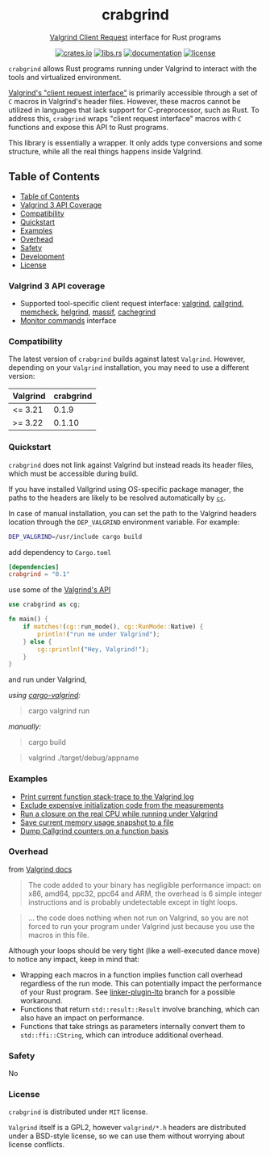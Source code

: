<div align="center">
	<h1>crabgrind</h1>
	<p><a href="https://valgrind.org/docs/manual/manual-core-adv.html#manual-core-adv.clientreq">Valgrind Client Request</a> interface for Rust programs</p>

[crates.io]: https://crates.io/crates/crabgrind
[libs.rs]: https://lib.rs/crates/crabgrind
[documentation]: https://docs.rs/crabgrind
[license]: https://github.com/2dav/crabgrind/blob/main/LICENSE

[![crates.io](https://img.shields.io/crates/v/crabgrind)][crates.io]
[![libs.rs](https://img.shields.io/badge/libs.rs-crabgrind-orange)][libs.rs]
[![documentation](https://img.shields.io/docsrs/crabgrind)][documentation]
[![license](https://img.shields.io/crates/l/crabgrind)][license]

</div>

`crabgrind` allows Rust programs running under Valgrind to interact with the tools and virtualized 
environment.

[Valgrind's "client request interface"](https://valgrind.org/docs/manual/manual-core-adv.html#manual-core-adv.clientreq) 
is primarily accessible through a set of `C` macros in Valgrind's header files. However, these macros 
cannot be utilized in languages that lack support for C-preprocessor, such as Rust. 
To address this, `crabgrind` wraps "client request interface" macros with `C` functions and expose
this API to Rust programs.

This library is essentially a wrapper. It only adds type conversions and some structure, while all 
the real things happens inside Valgrind.

## Table of Contents
- [Table of Contents](#table-of-contents)
- [Valgrind 3 API Coverage](#valgind-3-api-coverage)
- [Compatibility](#compatibility)
- [Quickstart](#quickstart)
- [Examples](#examples)
- [Overhead](#overhead)
- [Safety](#safety)
- [Development](#development)
- [License](#license)

### Valgrind 3 API coverage
- Supported tool-specific client request interface: 
[valgrind](https://valgrind.org/docs/manual/manual-core-adv.html#manual-core-adv.clientreq),
[callgrind](https://valgrind.org/docs/manual/cl-manual.html),
[memcheck](https://valgrind.org/docs/manual/mc-manual.html),
[helgrind](https://valgrind.org/docs/manual/hg-manual.html),
[massif](https://valgrind.org/docs/manual/ms-manual.html),
[cachegrind](https://valgrind.org/docs/manual/cg-manual.html#cg-manual.clientrequests)
- [Monitor commands](https://valgrind.org/docs/manual/manual-core-adv.html#manual-core-adv.gdbserver-commandhandling) interface

### Compatibility
The latest version of `crabgrind` builds against latest `Valgrind`. However, depending on your `Valgrind` installation, you may need to use a different version:

| Valgrind  | crabgrind |
| ------------- | ------------- |
| <= 3.21  | 0.1.9  |
| >= 3.22  | 0.1.10  |

### Quickstart
`crabgrind` does not link against Valgrind but instead reads its header files, which must be accessible during build.

If you have installed Vallgrind using OS-specific package manager, the paths to the headers are likely 
to be resolved automatically by [`cc`](https://docs.rs/cc/latest/cc/index.html). 

In case of manual installation, you can set the path to the Valgrind headers location
through the `DEP_VALGRIND` environment variable. For example:

```bash
DEP_VALGRIND=/usr/include cargo build
```

add dependency to `Cargo.toml`
```toml
[dependencies]
crabgrind = "0.1"
```

use some of the [Valgrind's API](https://docs.rs/crabgrind/latest/crabgrind/#modules)
```rust
use crabgrind as cg;

fn main() {
    if matches!(cg::run_mode(), cg::RunMode::Native) {
        println!("run me under Valgrind");
    } else {
        cg::println!("Hey, Valgrind!");
    }
}
```
and run under Valgrind, 

*using [cargo-valgrind](https://github.com/jfrimmel/cargo-valgrind):*
> cargo valgrind run

*manually:*
> cargo build

> valgrind ./target/debug/appname

### Examples
- [Print current function stack-trace to the Valgrind log](https://docs.rs/crabgrind/latest/crabgrind/#print-current-function-stack-trace-to-the-valgrind-log)
- [Exclude expensive initialization code from the measurements](https://docs.rs/crabgrind/latest/crabgrind/#exclude-expensive-initialization-code-from-the-measurements)
- [Run a closure on the real CPU while running under Valgrind](https://docs.rs/crabgrind/latest/crabgrind/#run-a-closure-on-the-real-cpu-while-running-under-valgrind)
- [Save current memory usage snapshot to a file](https://docs.rs/crabgrind/latest/crabgrind/#save-current-memory-usage-snapshot-to-a-file)
- [Dump Callgrind counters on a function basis](https://docs.rs/crabgrind/latest/crabgrind/#dump-callgrind-counters-on-a-function-basis)

### Overhead
from [Valgrind docs](https://valgrind.org/docs/manual/manual-core-adv.html)
> The code added to your binary has negligible performance impact: on x86, amd64, ppc32, ppc64 and ARM,
 the overhead is 6 simple integer instructions and is probably undetectable except in tight loops.

> ... the code does nothing when not run on Valgrind, so you are not forced to run your program
under Valgrind just because you use the macros in this file.

Although your loops should be very tight (like a well-executed dance move) to notice any impact, 
keep in mind that:
- Wrapping each macros in a function implies function call overhead regardless of the run mode. This can potentially impact the performance of your Rust program. See [linker-plugin-lto](https://github.com/2dav/crabgrind/tree/linker-plugin-lto) branch for a possible workaround.
- Functions that return `std::result::Result` involve branching, which can also have an impact on performance.
- Functions that take strings as parameters internally convert them to `std::ffi::CString`, which can introduce additional overhead.

### Safety
No

### License
`crabgrind` is distributed under `MIT` license.

`Valgrind` itself is a GPL2, however `valgrind/*.h` headers are distributed under a BSD-style license, 
so we can use them without worrying about license conflicts.
